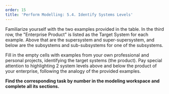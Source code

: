 ```yaml
---
order: 15
title: 'Perform Modelling: 5.4. Identify Systems Levels'
---
```


Familiarize yourself with the two examples provided in the table. In the third row, the "Enterprise Product" is listed as the Target System for each example. Above that are the supersystem and super-supersystem, and below are the subsystems and sub-subsystems for one of the subsystems.

Fill in the empty cells with examples from your own professional and personal projects, identifying the target systems (the product). Pay special attention to highlighting 2 system levels above and below the product of your enterprise, following the analogy of the provided examples.

**Find the corresponding task by number in the modeling workspace and complete all its sections.**